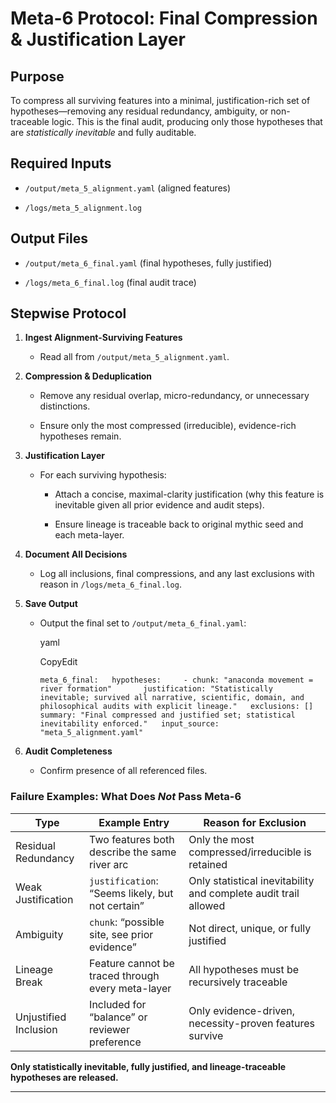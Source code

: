# **Meta-6 Protocol: Final Compression & Justification Layer**

## Purpose

To compress all surviving features into a minimal, justification-rich set of hypotheses—removing any residual redundancy, ambiguity, or non-traceable logic. This is the final audit, producing only those hypotheses that are _statistically inevitable_ and fully auditable.

## Required Inputs

- `/output/meta_5_alignment.yaml` (aligned features)
    
- `/logs/meta_5_alignment.log`
    

## Output Files

- `/output/meta_6_final.yaml` (final hypotheses, fully justified)
    
- `/logs/meta_6_final.log` (final audit trace)
    

## Stepwise Protocol

1. **Ingest Alignment-Surviving Features**
    
    - Read all from `/output/meta_5_alignment.yaml`.
        
2. **Compression & Deduplication**
    
    - Remove any residual overlap, micro-redundancy, or unnecessary distinctions.
        
    - Ensure only the most compressed (irreducible), evidence-rich hypotheses remain.
        
3. **Justification Layer**
    
    - For each surviving hypothesis:
        
        - Attach a concise, maximal-clarity justification (why this feature is inevitable given all prior evidence and audit steps).
            
        - Ensure lineage is traceable back to original mythic seed and each meta-layer.
            
4. **Document All Decisions**
    
    - Log all inclusions, final compressions, and any last exclusions with reason in `/logs/meta_6_final.log`.
        
5. **Save Output**
    
    - Output the final set to `/output/meta_6_final.yaml`:
        
        yaml
        
        CopyEdit
        
        `meta_6_final:   hypotheses:     - chunk: "anaconda movement = river formation"       justification: "Statistically inevitable; survived all narrative, scientific, domain, and philosophical audits with explicit lineage."   exclusions: []   summary: "Final compressed and justified set; statistical inevitability enforced."   input_source: "meta_5_alignment.yaml"`
        
6. **Audit Completeness**
    
    - Confirm presence of all referenced files.

### Failure Examples: What Does _Not_ Pass Meta-6

|Type|Example Entry|Reason for Exclusion|
|---|---|---|
|Residual Redundancy|Two features both describe the same river arc|Only the most compressed/irreducible is retained|
|Weak Justification|`justification`: “Seems likely, but not certain”|Only statistical inevitability and complete audit trail allowed|
|Ambiguity|`chunk`: “possible site, see prior evidence”|Not direct, unique, or fully justified|
|Lineage Break|Feature cannot be traced through every meta-layer|All hypotheses must be recursively traceable|
|Unjustified Inclusion|Included for “balance” or reviewer preference|Only evidence-driven, necessity-proven features survive|

**Only statistically inevitable, fully justified, and lineage-traceable hypotheses are released.**

---
